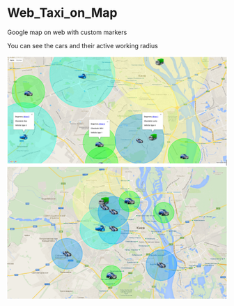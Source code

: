 # Web_Taxi_on_Map
Google map on web with custom markers

You can see the cars and their active working radius

![alt tag](https://github.com/SergeyMNet/Web_Taxi_on_Map/blob/master/WebAppMap/Screenshots/map1.png)
![alt tag](https://github.com/SergeyMNet/Web_Taxi_on_Map/blob/master/WebAppMap/Screenshots/map4.png)
